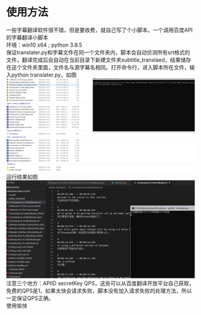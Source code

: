 # 使用方法<br>
一些字幕翻译软件很不错，但是要收费，就自己写了个小脚本。一个调用百度API的字幕翻译小脚本<br>
环境：win10 x64 ; python 3.8.5<br>
保证translater.py和字幕文件在同一个文件夹内，脚本会自动侦测所有srt格式的文件，翻译完成后会自动在当前目录下新建文件夹subtitle_translaed，结果储存在这个文件夹里面，文件名与源字幕名相同。打开命令行，进入脚本所在文件，输入python translater.py，如图<br>
![](images/image2.PNG)<br>
运行结果如图<br>
![](images/image.PNG)<br>
注意三个地方：APIID secretKey QPS，这些可以从百度翻译开放平台自己获取，免费的QPS是1，如果太快会请求失败，脚本没有加入请求失败的处理方法，所以一定保证QPS正确。<br>
使用愉快<br>
